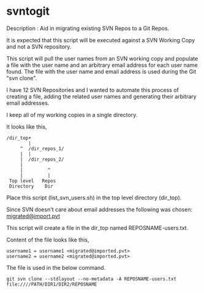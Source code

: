 # svntogit
Description  : Aid in migrating existing SVN Repos to a Git Repos.

It is expected that this script will be executed against a
SVN Working Copy and not a SVN repository.

This script will pull the user names from an SVN working copy
and populate a file with the user name and an arbitrary email
address for each user name found.  The file with the user
name and email address is used during the Git "svn clone".

I have 12 SVN Repositories and I wanted to automate this
process of creating a file, adding the related user names and
generating their arbitrary email addresses.

I keep all of my working copies in a single directory.

It looks like this,

```
/dir_top+
        |
     ^  /dir_repos_1/
     |  |
     |  /dir_repos_2/
     |
     |         ^
     |         |
 Top level   Repos
 Directory    Dir
```
 Place this script (list_svn_users.sh) in the top level
 directory (dir_top).

 Since SVN doesn't care about email addresses the following
 was chosen: migrated@import.pvt

This script will create a file in the dir_top named REPOSNAME-users.txt.

Content of the file looks like this,

```
username1 = username1 <migrated@imported.pvt>
username2 = username2 <migrated@imported.pvt>
```

The file is used in the below command.

```
git svn clone --stdlayout --no-metadata -A REPOSNAME-users.txt file:////PATH/DIR1/DIR2/REPOSNAME
```

